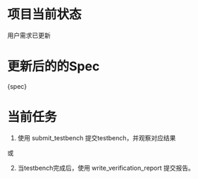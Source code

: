 # 项目当前状态

用户需求已更新


# 更新后的的Spec

{spec}

# 当前任务

1. 使用 submit_testbench 提交testbench，并观察对应结果

或

2. 当testbench完成后，使用 write_verification_report 提交报告。